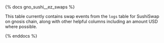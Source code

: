 {% docs gno_sushi__ez_swaps %}

This table currently contains swap events from the ```logs``` table for SushiSwap on gnosis chain, along with other helpful columns including an amount USD where possible. 

{% enddocs %}